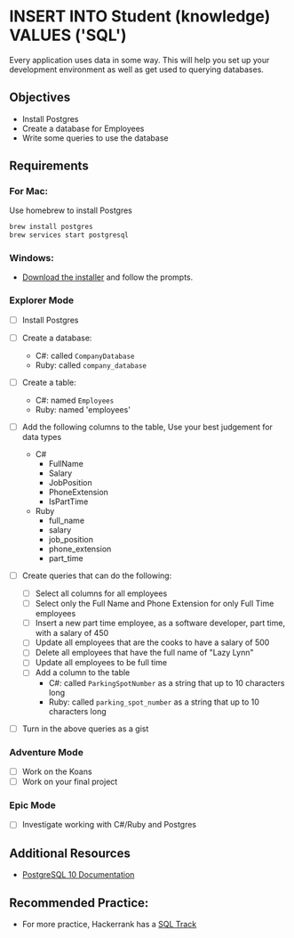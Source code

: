 # INSERT INTO Student (knowledge) VALUES ('SQL')

Every application uses data in some way. This will help you set up your development environment as well as get used to querying databases.

## Objectives

- Install Postgres
- Create a database for Employees
- Write some queries to use the database

## Requirements

### For Mac:

Use homebrew to install Postgres

```sh
brew install postgres
brew services start postgresql
```

### Windows:

- [Download the installer](https://www.enterprisedb.com/downloads/postgres-postgresql-downloads) and follow the prompts.

### Explorer Mode

- [ ] Install Postgres
- [ ] Create a database:
  - C#: called `CompanyDatabase`
  - Ruby: called `company_database`
- [ ] Create a table:
  - C#: named `Employees`
  - Ruby: named 'employees'
- [ ] Add the following columns to the table, Use your best judgement for data types
  - C#
    - FullName
    - Salary
    - JobPosition
    - PhoneExtension
    - IsPartTime
  - Ruby
    - full_name
    - salary
    - job_position
    - phone_extension
    - part_time
- [ ] Create queries that can do the following:

  - [ ] Select all columns for all employees
  - [ ] Select only the Full Name and Phone Extension for only Full Time employees
  - [ ] Insert a new part time employee, as a software developer, part time, with a salary of 450
  - [ ] Update all employees that are the cooks to have a salary of 500
  - [ ] Delete all employees that have the full name of "Lazy Lynn"
  - [ ] Update all employees to be full time
  - [ ] Add a column to the table
    - C#: called `ParkingSpotNumber` as a string that up to 10 characters long
    - Ruby: called `parking_spot_number` as a string that up to 10 characters long

- [ ] Turn in the above queries as a gist

### Adventure Mode

- [ ] Work on the Koans
- [ ] Work on your final project

### Epic Mode

- [ ] Investigate working with C#/Ruby and Postgres

## Additional Resources

- [PostgreSQL 10 Documentation](https://www.postgresql.org/docs/10/static/index.html)

## Recommended Practice:

- For more practice, Hackerrank has a [SQL Track](https://www.hackerrank.com/domains/sql)
